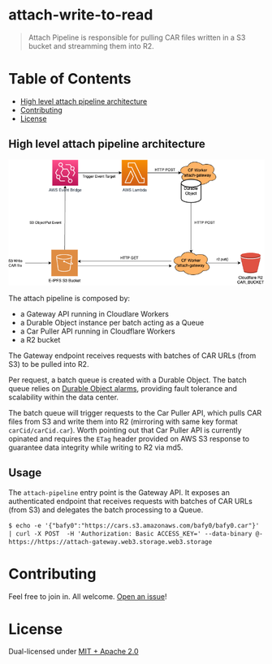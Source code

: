 # attach-write-to-read

> Attach Pipeline is responsible for pulling CAR files written in a S3 bucket and streamming them into R2.

# Table of Contents <!-- omit in toc -->

- [High level attach pipeline architecture](#high-level-attach-pipeline-architecture)
- [Contributing](#contributing)
- [License](#license)

## High level attach pipeline architecture

![High level Architecture](./attach-pipeline.png)

The attach pipeline is composed by:
- a Gateway API running in Cloudlare Workers
- a Durable Object instance per batch acting as a Queue
- a Car Puller API running in Cloudflare Workers
- a R2 bucket

The Gateway endpoint receives requests with batches of CAR URLs (from S3) to be pulled into R2.

Per request, a batch queue is created with a Durable Object. The batch queue relies on [Durable Object alarms](https://blog.cloudflare.com/durable-objects-alarms/), providing fault tolerance and scalability within the data center.

The batch queue will trigger requests to the Car Puller API, which pulls CAR files from S3 and write them into R2 (mirroring with same key format `carCid/carCid.car`). Worth pointing out that Car Puller API is currently opinated and requires the `ETag` header provided on AWS S3 response to guarantee data integrity while writing to R2 via md5.

## Usage

The `attach-pipeline` entry point is the Gateway API. It exposes an authenticated endpoint that receives requests with batches of CAR URLs (from S3) and delegates the batch processing to a Queue.

```console
$ echo -e '{"bafy0":"https://cars.s3.amazonaws.com/bafy0/bafy0.car"}' | curl -X POST  -H 'Authorization: Basic ACCESS_KEY=' --data-binary @- https://https://attach-gateway.web3.storage.web3.storage
```

# Contributing

Feel free to join in. All welcome. [Open an issue](https://github.com/web3-storage/attach-pipeline/issues)!

# License

Dual-licensed under [MIT + Apache 2.0](https://github.com/web3-storage/attach-pipeline/blob/main/LICENSE.md)
